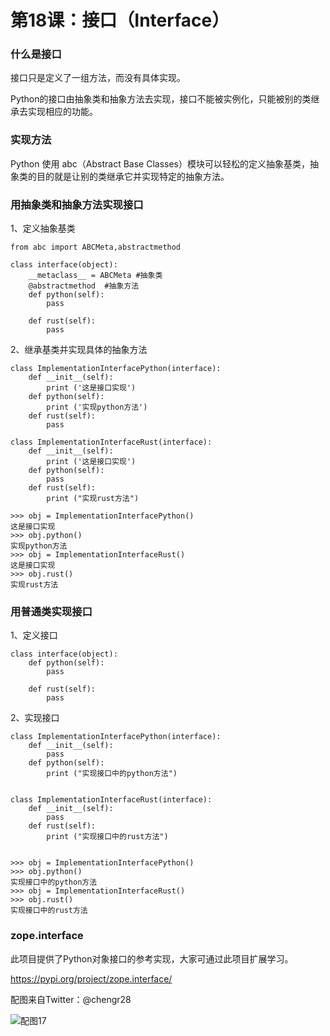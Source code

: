 # 第18课：接口（Interface）

### 什么是接口
接口只是定义了一组方法，而没有具体实现。

Python的接口由抽象类和抽象方法去实现，接口不能被实例化，只能被别的类继承去实现相应的功能。

### 实现方法
Python 使用 abc（Abstract Base Classes）模块可以轻松的定义抽象基类，抽象类的目的就是让别的类继承它并实现特定的抽象方法。

### 用抽象类和抽象方法实现接口
1、定义抽象基类
```
from abc import ABCMeta,abstractmethod  
  
class interface(object):  
    __metaclass__ = ABCMeta #抽象类  
    @abstractmethod  #抽象方法  
    def python(self):  
        pass      
 
    def rust(self):  
        pass 
```
2、继承基类并实现具体的抽象方法
```
class ImplementationInterfacePython(interface):
    def __init__(self):      
        print ('这是接口实现')  
    def python(self):  
        print ('实现python方法') 
    def rust(self):  
        pass     

class ImplementationInterfaceRust(interface): 
    def __init__(self):      
        print ('这是接口实现')  
    def python(self):  
        pass        
    def rust(self):  
        print ("实现rust方法") 

>>> obj = ImplementationInterfacePython()
这是接口实现
>>> obj.python()
实现python方法
>>> obj = ImplementationInterfaceRust()
这是接口实现
>>> obj.rust()
实现rust方法

```
### 用普通类实现接口
1、定义接口
```
class interface(object):
    def python(self):  
        pass  
      
    def rust(self):  
        pass  

```

2、实现接口
```
class ImplementationInterfacePython(interface):
    def __init__(self):  
        pass  
    def python(self):  
        print ("实现接口中的python方法")  
          
          
class ImplementationInterfaceRust(interface): 
    def __init__(self):  
        pass  
    def rust(self):  
        print ("实现接口中的rust方法")  


>>> obj = ImplementationInterfacePython()
>>> obj.python()
实现接口中的python方法
>>> obj = ImplementationInterfaceRust()
>>> obj.rust()
实现接口中的rust方法
```

### zope.interface
此项目提供了Python对象接口的参考实现，大家可通过此项目扩展学习。

https://pypi.org/project/zope.interface/

配图来自Twitter：@chengr28

![配图17](https://wiki.huihoo.com/images/6/6e/Devopsgirls18.jpg)
